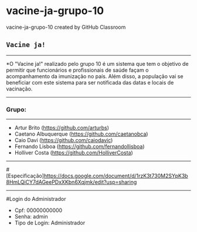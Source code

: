 # vacine-ja-grupo-10
vacine-ja-grupo-10 created by GitHub Classroom

## **`Vacine ja!`**
---
*O "Vacine ja!" realizado pelo grupo 10 é um sistema que tem o objetivo de permitir que funcionários e profissionais de saúde façam o acompanhamento da imunização no país. Além disso, a população vai se beneficiar com este sistema para ser notificada das datas e locais de vacinação.

---
### Grupo:
---
* Artur Brito (https://github.com/arturbs)
* Caetano Albuquerque (https://github.com/caetanobca)
* Caio Davi (https://github.com/caiodavic)
* Fernando Lisboa (https://github.com/fernandollisboa)
* Holliver Costa (https://github.com/HolliverCosta)

---
#[Especificação]https://docs.google.com/document/d/1rzK3t730M2SYpK3b8HmLQiCY7dAGeePDxXKbn6Xqjmk/edit?usp=sharing

---
#Login do Administrador
- Cpf: 00000000000
- Senha: admin
- Tipo de Login: Administrador
